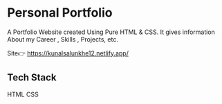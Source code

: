 
# Personal Portfolio

A Portfolio Website created Using Pure HTML & CSS. 
It gives information About my Career , Skills , Projects, etc.



Site👉 https://kunalsalunkhe12.netlify.app/


## Tech Stack

HTML 
CSS


